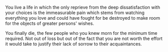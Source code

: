 You live a life in which the only reprieve from the deep 
dissatisfaction with your choices is the immeasurable pain which stems from 
watching everything you love and could have fought for be destroyed to make
 room for the objects of greater persons' wishes.

You finally die, the few people who you knew morn for the minimum time required.
 Not out of loss but out of the fact that you are not worth the effort it would take to 
justify their lack of sorrow to their acquaintances.
